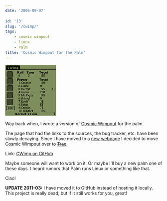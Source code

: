 ```yaml
---
date: '2006-09-07'

id: '13'
slug: '/cwimp/'
tags:
    - cosmic wimpout
    - linux
    - Palm
title: 'Cosmic Wimpout for the Palm'
---
```


![CWimp for the Palm](screenshot.gif 'Screenshot of CWimp in action')

Way back when, I wrote a version of
[Cosmic Wimpout](http://cosmicwimpout.com/) for the palm.

The page that had the links to the sources, the bug tracker, etc. have been
slowly decaying. Since I have moved to a [new webpage](/moving-to-a-blog/) I
decided to move Cosmic Wimpout over to ~~[Trac](http://trac.edgewall.org/)~~.

Link: [CWimp on GitHub](https://github.com/docwhat/cwimp)

Maybe someone will want to work on it. Or maybe I'll buy a new palm one of
these days. I heard rumors that Palm runs Linux or something like that.

Ciao!

**UPDATE 2011-03:** I have moved it to GitHub instead of hosting it locally.
This project is really dead, but if it still works for you, great!
